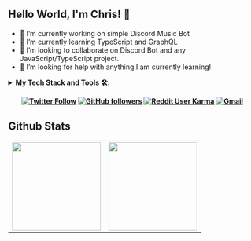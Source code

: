 ## Hello World, I'm Chris! 👋
- 🔭 I’m currently working on simple Discord Music Bot 
- 🌱 I’m currently learning TypeScript and GraphQL
- 👯 I’m looking to collaborate on Discord Bot and any JavaScript/TypeScript project. 
- 🤔 I’m looking for help with anything I am currently learning!

<details>
<summary><b>My Tech Stack and Tools 🛠:<b/></summary>

### Languages
![C#](https://img.shields.io/badge/c%23-%23239120.svg?style=for-the-badge&logo=c-sharp&logoColor=white)
![CSS3](https://img.shields.io/badge/css3-%231572B6.svg?style=for-the-badge&logo=css3&logoColor=white)
![HTML5](https://img.shields.io/badge/html5-%23E34F26.svg?style=for-the-badge&logo=html5&logoColor=white)
![JavaScript](https://img.shields.io/badge/javascript-%23323330.svg?style=for-the-badge&logo=javascript&logoColor=%23F7DF1E)
![TypeScript](https://img.shields.io/badge/typescript-%23007ACC.svg?style=for-the-badge&logo=typescript&logoColor=white)
<!-- ![Kotlin](https://img.shields.io/badge/kotlin-%230095D5.svg?style=for-the-badge&logo=kotlin&logoColor=white) -->
<!-- ![PHP](https://img.shields.io/badge/php-%23777BB4.svg?style=for-the-badge&logo=php&logoColor=white) -->
                                                                                                 
### Frameworks                                                                              
![.Net](https://img.shields.io/badge/.NET-5C2D91?style=for-the-badge&logo=.net&logoColor=white)
![Bootstrap](https://img.shields.io/badge/bootstrap-%23563D7C.svg?style=for-the-badge&logo=bootstrap&logoColor=white)
![Electron.js](https://img.shields.io/badge/Electron-191970?style=for-the-badge&logo=Electron&logoColor=white)
![Express.js](https://img.shields.io/badge/express.js-%23404d59.svg?style=for-the-badge&logo=express&logoColor=%2361DAFB)
![Gatsby](https://img.shields.io/badge/Gatsby-%23663399.svg?style=for-the-badge&logo=gatsby&logoColor=white)
![Jest](https://img.shields.io/badge/-jest-%23C21325?style=for-the-badge&logo=jest&logoColor=white)
![Mocha](https://img.shields.io/badge/-mocha-%238D6748?style=for-the-badge&logo=mocha&logoColor=white)
![NodeJS](https://img.shields.io/badge/node.js-6DA55F?style=for-the-badge&logo=node.js&logoColor=white)
![React](https://img.shields.io/badge/react-%2320232a.svg?style=for-the-badge&logo=react&logoColor=%2361DAFB)
![React Native](https://img.shields.io/badge/react_native-%2320232a.svg?style=for-the-badge&logo=react&logoColor=%2361DAFB)
![Redux](https://img.shields.io/badge/redux-%23593d88.svg?style=for-the-badge&logo=redux&logoColor=white)
![Sequelize](https://img.shields.io/badge/Sequelize-52B0E7?style=for-the-badge&logo=Sequelize&logoColor=white)
![Socket.io](https://img.shields.io/badge/Socket.io-black?style=for-the-badge&logo=socket.io&badgeColor=010101)
![Styled Components](https://img.shields.io/badge/styled--components-DB7093?style=for-the-badge&logo=styled-components&logoColor=white)
![Xamarin](https://img.shields.io/badge/Xamarin-3199DC?style=for-the-badge&logo=xamarin&logoColor=white)
<!-- ![Angular](https://img.shields.io/badge/angular-%23DD0031.svg?style=for-the-badge&logo=angular&logoColor=white) -->
<!-- ![Angular.js](https://img.shields.io/badge/angular.js-%23E23237.svg?style=for-the-badge&logo=angularjs&logoColor=white) -->
<!-- ![jQuery](https://img.shields.io/badge/jquery-%230769AD.svg?style=for-the-badge&logo=jquery&logoColor=white) -->

### Databases
![MicrosoftSQLServer](https://img.shields.io/badge/Microsoft%20SQL%20Server-CC2927?style=for-the-badge&logo=microsoft%20sql%20server&logoColor=white)
![MongoDB](https://img.shields.io/badge/MongoDB-%234ea94b.svg?style=for-the-badge&logo=mongodb&logoColor=white)
![MySQL](https://img.shields.io/badge/mysql-%2300f.svg?style=for-the-badge&logo=mysql&logoColor=white)
![Postgres](https://img.shields.io/badge/postgres-%23316192.svg?style=for-the-badge&logo=postgresql&logoColor=white)
![Redis](https://img.shields.io/badge/redis-%23DD0031.svg?style=for-the-badge&logo=redis&logoColor=white)
![SQLite](https://img.shields.io/badge/sqlite-%2307405e.svg?style=for-the-badge&logo=sqlite&logoColor=white)
<!-- ![Realm](https://img.shields.io/badge/Realm-39477F?style=for-the-badge&logo=realm&logoColor=white) -->

### Tools
![GitHub](https://img.shields.io/badge/github-%23121011.svg?style=for-the-badge&logo=github&logoColor=white)
![Nginx](https://img.shields.io/badge/nginx-%23009639.svg?style=for-the-badge&logo=nginx&logoColor=white)
![Postman](https://img.shields.io/badge/Postman-FF6C37?style=for-the-badge&logo=postman&logoColor=white)
![Visual Studio](https://img.shields.io/badge/Visual%20Studio-5C2D91.svg?style=for-the-badge&logo=visual-studio&logoColor=white)
![Visual Studio Code](https://img.shields.io/badge/Visual%20Studio%20Code-0078d7.svg?style=for-the-badge&logo=visual-studio-code&logoColor=white)
<!-- ![GitLab](https://img.shields.io/badge/gitlab-%23181717.svg?style=for-the-badge&logo=gitlab&logoColor=white) -->
<!-- ![GitLab CI](https://img.shields.io/badge/GitLabCI-%23181717.svg?style=for-the-badge&logo=gitlab&logoColor=white) -->

</details>

<p align="center">
  <a href="https://twitter.com/ChristiantoChen">
    <img align="center" alt="Twitter Follow" src="https://img.shields.io/twitter/follow/ChristiantoChen?label=Follow%20Me%20On%20Twitter&style=social">
  </a>
  <a href="https://github.com/ChristiantoChen">
    <img align="center" alt="GitHub followers" src="https://img.shields.io/github/followers/ChristiantoChen?label=Follow%20Me%20On%20GitHub&style=social">
  </a>
    <a href="https://reddit.com/user/lozernhein">
    <img align="center" alt="Reddit User Karma" src="https://img.shields.io/reddit/user-karma/combined/lozernhein?label=Follow%20Me%20On%20Reddit&style=social">
  </a>
    <a href="mailto:christianto_chen@live.com?subject=[GitHub] &body=Type your message here. Please start the subject with '[GitHub]' for better sorting of your messages.">
    <img align="center" alt="Gmail" src="https://img.shields.io/static/v1?label=Developer%20Email&message=christianto_chen&color=0073b1&style=social&logo=microsoft-outlook"></a>
</p>

## Github Stats
<table>
  <tr>
    <td>
      <img height="180" src="https://github-readme-stats.vercel.app/api?username=christiantochen&show_icons=true&theme=tokyonight&count_private=true&hide_border=true"/>
    </td>
    <td>
      <img height="180" src="https://github-readme-stats.vercel.app/api/top-langs?username=christiantochen&show_icons=true&theme=tokyonight&count_private=true&hide_border=true""/>
    </td>
  </tr>
</table>

<!--
**christiantochen/christiantochen** is a ✨ _special_ ✨ repository because its `README.md` (this file) appears on your GitHub profile.

Here are some ideas to get you started:

- 🔭 I'm currently working on ...
- 🌱 I'm currently learning ...
- 👯 I'm looking to collaborate on ...
- 🤔 I'm looking for help with ...
- 💬 Ask me about ...
- 📫 How to reach me: ...
- 😄 Pronouns: ...
- ⚡ Fun fact: ...
-->


